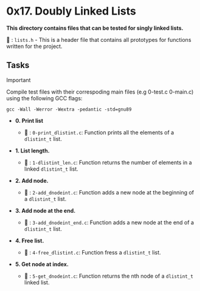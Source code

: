 # 0x17. Doubly Linked Lists

**This directory contains files that can be tested for singly linked lists.**

:file_folder: : `lists.h` - This is a header file that contains all prototypes for functions written for the project.

## Tasks

> [!IMPORTANT]
> Compile test files with their correspoding main files (e.g 0-test.c 0-main.c) using the following GCC flags:

`gcc -Wall -Werror -Wextra -pedantic -std=gnu89`

- **0. Print list**

   - :file_folder: : `0-print_dlistint.c`: Function prints all the elements of a `dlistint_t` list.

- **1. List length.**

   - :file_folder: : `1-dlistint_len.c`: Function returns the number of elements in a linked `dlistint_t` list.

- **2. Add node.**

   - :file_folder: : `2-add_dnodeint.c`: Function adds a new node at the beginning of a `dlistint_t` list.

- **3. Add node at the end.**

   - :file_folder: : `3-add_dnodeint_end.c`: Function adds a new node at the end of a `dlistint_t` list.

- **4. Free list.**

   - :file_folder: : `4-free_dlistint.c`: Function fress a `dlistint_t` list.

- **5. Get node at index.**

   - :file_folder: : `5-get_dnodeint.c`: Function returns the nth node of a `dlistint_t` linked list.

